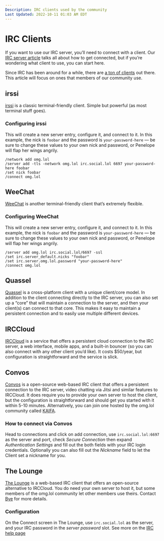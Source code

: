 ```yaml
---
Description: IRC clients used by the community  
Last Updated: 2022-10-11 01:03 AM EDT
---
```


# IRC Clients

If you want to use our IRC server, you’ll need to connect with a client. Our [IRC server article](/info/community/irc) talks all about how to get connected, but if you’re wondering what client to use, you can start here.

Since IRC has been around for a while, there are [a ton of clients](https://en.wikipedia.org/wiki/Comparison_of_Internet_Relay_Chat_clients) out there. This article will focus on ones that members of our community use.

## irssi

[irssi](https://irssi.org) is a classic terminal-friendly client. Simple but powerful (as most terminal stuff goes).

### Configuring irssi

This will create a new server entry, configure it, and connect to it. In this example, the nick is `foobar` and the password is `your-password-here` — be sure to change these values to your own nick and password, or Penelope will flap her wings angrily.

```
/network add omg.lol
/server add -tls -network omg.lol irc.social.lol 6697 your-password-here foobar
/set nick foobar
/connect omg.lol
```

## WeeChat

[WeeChat](https://weechat.org) is another terminal-friendly client that’s extremely flexible.

### Configuring WeeChat

This will create a new server entry, configure it, and connect to it. In this example, the nick is `foobar` and the password is `your-password-here` — be sure to change these values to your own nick and password, or Penelope will flap her wings angrily.

```
/server add omg.lol irc.social.lol/6697 -ssl
/set irc.server_default.nicks "foobar"
/set irc.server.omg.lol.password "your-password-here"
/connect omg.lol
```

## Quassel

[Quassel](https://quassel-irc.org) is a cross-platform client with a unique client/core model. In addition to the client connecting directly to the IRC server, you can also set up a “core” that will maintain a connection to the server, and then your client(s) can connect to that core. This makes it easy to maintain a persistent connection and to easily use multiple different devices.

## IRCCloud

[IRCCloud](https://www.irccloud.com/) is a service that offers a persistent cloud connection to the IRC server, a web interface, mobile apps, and a built-in bouncer (so you can also connect with any other client you’d like). It costs $50/year, but configuration is straightforward and the service is slick.

## Convos

[Convos](https://convos.chat/) is a open-source web-based IRC client that offers a persistent connection to the IRC server, video chatting via Jitsi and similar features to IRCCloud. It does require you to provide your own server to host the client, but the configuration is straightforward and should get you started with it within 5-10 minutes. Alternatively, you can join one hosted by the omg.lol community called [KAIFA](https://orc.kaifa.ch).

### How to connect via Convos
Head to connections and click on add connection, use `irc.social.lol:6697` as the server and port, check *Secure Connection* then expand *Authentication Settings* and fill out the both fields with your IRC login credentials. Optionally you can also fill out the *Nickname* field to let the Client set a nickname for you.

## The Lounge

[The Lounge](https://thelounge.chat) is a web-based IRC client that offers an open-source alternative to IRCCloud. You do need your own server to host it, but some members of the omg.lol community let other members use theirs. Contact [Bye](https://bye.omg.lol) for more details.

### Configuration

On the Connect screen in The Lounge, use `irc.social.lol` as the server, and your IRC password in the *server password* slot. See more on the [IRC help page](/help/irc)
